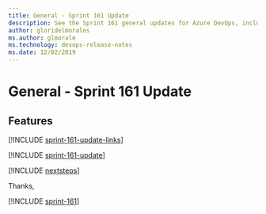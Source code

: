 ```yaml
---
title: General - Sprint 161 Update
description: See the Sprint 161 general updates for Azure DevOps, including next steps.
author: gloridelmorales
ms.author: glmorale
ms.technology: devops-release-notes
ms.date: 12/02/2019
---
```


# General - Sprint 161 Update

## Features

[!INCLUDE [sprint-161-update-links](../includes/general/sprint-161-update-links.md)]

[!INCLUDE [sprint-161-update](../includes/general/sprint-161-update.md)]

[!INCLUDE [nextsteps](../includes/nextsteps.md)]

Thanks,

[!INCLUDE [sprint-161](../includes/signer/sprint-161.md)]
